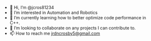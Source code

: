 - 👋 Hi, I’m @jcros81234
- 👀 I’m interested in Automation and Robotics
- 🌱 I’m currently learning how to better optimize code performance in C++.
- 💞️ I’m looking to collaborate on any projects I can contribute to.
- 📫 How to reach me jrdncrosby5@gmail.com

<!---
jcros81234/jcros81234 is a ✨ special ✨ repository because its `README.md` (this file) appears on your GitHub profile.
You can click the Preview link to take a look at your changes.
--->
